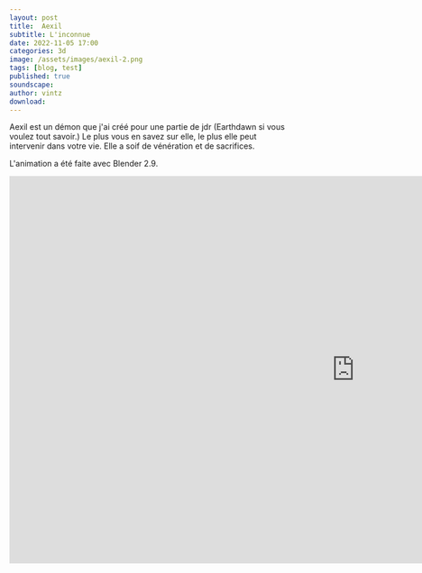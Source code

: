 ```yaml
---
layout: post
title:  Aexil
subtitle: L'inconnue
date: 2022-11-05 17:00
categories: 3d
image: /assets/images/aexil-2.png
tags: [blog, test]
published: true
soundscape: 
author: vintz
download: 
---
```


Aexil est un démon que j'ai créé pour une partie de jdr (Earthdawn si vous voulez tout savoir.) Le plus vous en savez sur elle, le plus elle peut intervenir dans votre vie. Elle a soif de vénération et de sacrifices. 

L'animation a été faite avec Blender 2.9.

<iframe width="1223" height="688" src="https://www.youtube.com/embed/hu6gCU4TvWM" title="aexil" frameborder="0" allow="accelerometer; autoplay; clipboard-write; encrypted-media; gyroscope; picture-in-picture; web-share" allowfullscreen></iframe>